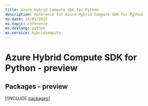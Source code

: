 ```yaml
---
title: Azure Hybrid Compute SDK for Python
description: Reference for Azure Hybrid Compute SDK for Python
ms.date: 10/01/2025
ms.topic: reference
ms.devlang: python
ms.service: hybridcompute
---
```

# Azure Hybrid Compute SDK for Python - preview
## Packages - preview
[!INCLUDE [packages](hybrid-compute-index.md)]